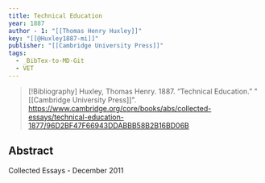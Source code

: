 ```yaml
---
title: Technical Education
year: 1887
author - 1: "[[Thomas Henry Huxley]]"
key: "[[@Huxley1887-mi]]"
publisher: "[[Cambridge University Press]]"
tags:
  - _BibTex-to-MD-Git
  - VET
---
```


> [!Bibliography]
> Huxley, Thomas Henry. 1887. “Technical Education.” "[[Cambridge University Press]]". https://www.cambridge.org/core/books/abs/collected-essays/technical-education-1877/96D2BF47F66943DDABBB58B2B16BD06B

## Abstract
Collected Essays - December 2011